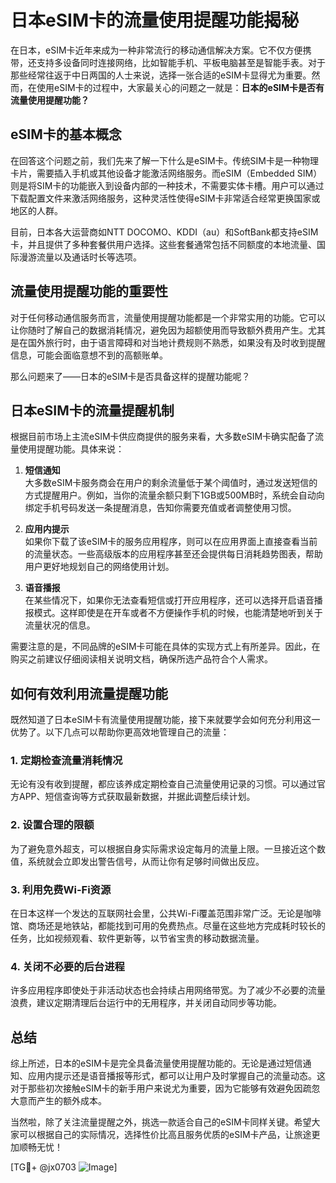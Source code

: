 # 日本eSIM卡的流量使用提醒功能揭秘

在日本，eSIM卡近年来成为一种非常流行的移动通信解决方案。它不仅方便携带，还支持多设备同时连接网络，比如智能手机、平板电脑甚至是智能手表。对于那些经常往返于中日两国的人士来说，选择一张合适的eSIM卡显得尤为重要。然而，在使用eSIM卡的过程中，大家最关心的问题之一就是：**日本的eSIM卡是否有流量使用提醒功能？**

## eSIM卡的基本概念

在回答这个问题之前，我们先来了解一下什么是eSIM卡。传统SIM卡是一种物理卡片，需要插入手机或其他设备才能激活网络服务。而eSIM（Embedded SIM）则是将SIM卡的功能嵌入到设备内部的一种技术，不需要实体卡槽。用户可以通过下载配置文件来激活网络服务，这种灵活性使得eSIM卡非常适合经常更换国家或地区的人群。

目前，日本各大运营商如NTT DOCOMO、KDDI（au）和SoftBank都支持eSIM卡，并且提供了多种套餐供用户选择。这些套餐通常包括不同额度的本地流量、国际漫游流量以及通话时长等选项。

## 流量使用提醒功能的重要性

对于任何移动通信服务而言，流量使用提醒功能都是一个非常实用的功能。它可以让你随时了解自己的数据消耗情况，避免因为超额使用而导致额外费用产生。尤其是在国外旅行时，由于语言障碍和对当地计费规则不熟悉，如果没有及时收到提醒信息，可能会面临意想不到的高额账单。

那么问题来了——日本的eSIM卡是否具备这样的提醒功能呢？

## 日本eSIM卡的流量提醒机制

根据目前市场上主流eSIM卡供应商提供的服务来看，大多数eSIM卡确实配备了流量使用提醒功能。具体来说：

1. **短信通知**  
   大多数eSIM卡服务商会在用户的剩余流量低于某个阈值时，通过发送短信的方式提醒用户。例如，当你的流量余额只剩下1GB或500MB时，系统会自动向绑定手机号码发送一条提醒消息，告知你需要充值或者调整使用习惯。

2. **应用内提示**  
   如果你下载了该eSIM卡的服务应用程序，则可以在应用界面上直接查看当前的流量状态。一些高级版本的应用程序甚至还会提供每日消耗趋势图表，帮助用户更好地规划自己的网络使用计划。

3. **语音播报**  
   在某些情况下，如果你无法查看短信或打开应用程序，还可以选择开启语音播报模式。这样即使是在开车或者不方便操作手机的时候，也能清楚地听到关于流量状况的信息。

需要注意的是，不同品牌的eSIM卡可能在具体的实现方式上有所差异。因此，在购买之前建议仔细阅读相关说明文档，确保所选产品符合个人需求。

## 如何有效利用流量提醒功能

既然知道了日本eSIM卡有流量使用提醒功能，接下来就要学会如何充分利用这一优势了。以下几点可以帮助你更高效地管理自己的流量：

### 1. 定期检查流量消耗情况
无论有没有收到提醒，都应该养成定期检查自己流量使用记录的习惯。可以通过官方APP、短信查询等方式获取最新数据，并据此调整后续计划。

### 2. 设置合理的限额
为了避免意外超支，可以根据自身实际需求设定每月的流量上限。一旦接近这个数值，系统就会立即发出警告信号，从而让你有足够时间做出反应。

### 3. 利用免费Wi-Fi资源
在日本这样一个发达的互联网社会里，公共Wi-Fi覆盖范围非常广泛。无论是咖啡馆、商场还是地铁站，都能找到可用的免费热点。尽量在这些地方完成耗时较长的任务，比如视频观看、软件更新等，以节省宝贵的移动数据流量。

### 4. 关闭不必要的后台进程
许多应用程序即使处于非活动状态也会持续占用网络带宽。为了减少不必要的流量浪费，建议定期清理后台运行中的无用程序，并关闭自动同步等功能。

## 总结

综上所述，日本的eSIM卡是完全具备流量使用提醒功能的。无论是通过短信通知、应用内提示还是语音播报等形式，都可以让用户及时掌握自己的流量动态。这对于那些初次接触eSIM卡的新手用户来说尤为重要，因为它能够有效避免因疏忽大意而产生的额外成本。

当然啦，除了关注流量提醒之外，挑选一款适合自己的eSIM卡同样关键。希望大家可以根据自己的实际情况，选择性价比高且服务优质的eSIM卡产品，让旅途更加顺畅无忧！

[TG💪+ @jx0703 ![Image](https://github.com/user-attachments/assets/dbca1d08-cadb-493c-b0ec-ad6f7a83f270)]